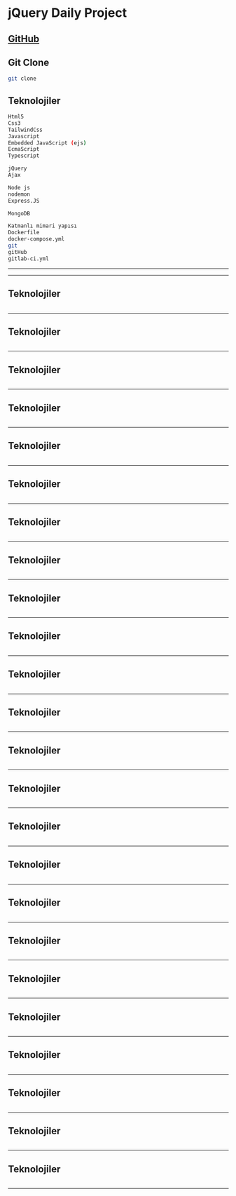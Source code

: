 # jQuery Daily Project
[GitHub]()
---

## Git Clone
```sh
git clone 

```

## Teknolojiler
```sh
Html5
Css3
TailwindCss
Javascript
Embedded JavaScript (ejs)
EcmaScript
Typescript

jQuery
Ajax

Node js
nodemon
Express.JS

MongoDB

Katmanlı mimari yapısı
Dockerfile 
docker-compose.yml
git
gitHub
gitlab-ci.yml


```
---



---
## Teknolojiler
```sh

```
---
## Teknolojiler
```sh

```
---
## Teknolojiler
```sh

```
---
## Teknolojiler
```sh

```
---
## Teknolojiler
```sh

```
---
## Teknolojiler
```sh

```
---
## Teknolojiler
```sh

```
---
## Teknolojiler
```sh

```
---
## Teknolojiler
```sh

```
---
## Teknolojiler
```sh

```
---
## Teknolojiler
```sh

```
---
## Teknolojiler
```sh

```
---
## Teknolojiler
```sh

```
---
## Teknolojiler
```sh

```
---
## Teknolojiler
```sh

```
---
## Teknolojiler
```sh

```
---
## Teknolojiler
```sh

```
---
## Teknolojiler
```sh

```
---
## Teknolojiler
```sh

```
---
## Teknolojiler
```sh

```
---
## Teknolojiler
```sh

```
---
## Teknolojiler
```sh

```
---
## Teknolojiler
```sh

```
---
## Teknolojiler
```sh

```
---